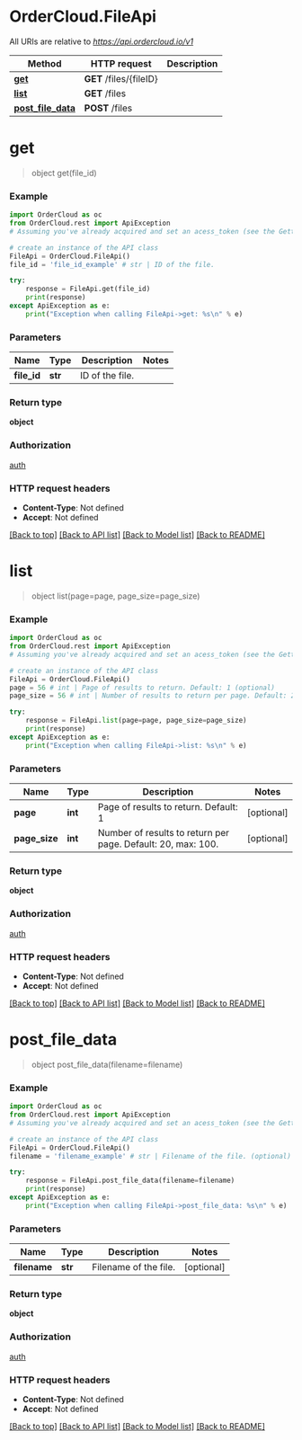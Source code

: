 # OrderCloud.FileApi

All URIs are relative to *https://api.ordercloud.io/v1*

Method | HTTP request | Description
------------- | ------------- | -------------
[**get**](FileApi.md#get) | **GET** /files/{fileID} | 
[**list**](FileApi.md#list) | **GET** /files | 
[**post_file_data**](FileApi.md#post_file_data) | **POST** /files | 


# **get**
> object get(file_id)



### Example 
```python
import OrderCloud as oc
from OrderCloud.rest import ApiException
# Assuming you've already acquired and set an acess_token (see the Getting Started guide)

# create an instance of the API class
FileApi = OrderCloud.FileApi()
file_id = 'file_id_example' # str | ID of the file.

try: 
    response = FileApi.get(file_id)
    print(response)
except ApiException as e:
    print("Exception when calling FileApi->get: %s\n" % e)
```

### Parameters

Name | Type | Description  | Notes
------------- | ------------- | ------------- | -------------
 **file_id** | **str**| ID of the file. | 

### Return type

**object**

### Authorization

[auth](../README.md#auth)

### HTTP request headers

 - **Content-Type**: Not defined
 - **Accept**: Not defined

[[Back to top]](#) [[Back to API list]](../README.md#documentation-for-api-endpoints) [[Back to Model list]](../README.md#documentation-for-models) [[Back to README]](../README.md)

# **list**
> object list(page=page, page_size=page_size)



### Example 
```python
import OrderCloud as oc
from OrderCloud.rest import ApiException
# Assuming you've already acquired and set an acess_token (see the Getting Started guide)

# create an instance of the API class
FileApi = OrderCloud.FileApi()
page = 56 # int | Page of results to return. Default: 1 (optional)
page_size = 56 # int | Number of results to return per page. Default: 20, max: 100. (optional)

try: 
    response = FileApi.list(page=page, page_size=page_size)
    print(response)
except ApiException as e:
    print("Exception when calling FileApi->list: %s\n" % e)
```

### Parameters

Name | Type | Description  | Notes
------------- | ------------- | ------------- | -------------
 **page** | **int**| Page of results to return. Default: 1 | [optional] 
 **page_size** | **int**| Number of results to return per page. Default: 20, max: 100. | [optional] 

### Return type

**object**

### Authorization

[auth](../README.md#auth)

### HTTP request headers

 - **Content-Type**: Not defined
 - **Accept**: Not defined

[[Back to top]](#) [[Back to API list]](../README.md#documentation-for-api-endpoints) [[Back to Model list]](../README.md#documentation-for-models) [[Back to README]](../README.md)

# **post_file_data**
> object post_file_data(filename=filename)



### Example 
```python
import OrderCloud as oc
from OrderCloud.rest import ApiException
# Assuming you've already acquired and set an acess_token (see the Getting Started guide)

# create an instance of the API class
FileApi = OrderCloud.FileApi()
filename = 'filename_example' # str | Filename of the file. (optional)

try: 
    response = FileApi.post_file_data(filename=filename)
    print(response)
except ApiException as e:
    print("Exception when calling FileApi->post_file_data: %s\n" % e)
```

### Parameters

Name | Type | Description  | Notes
------------- | ------------- | ------------- | -------------
 **filename** | **str**| Filename of the file. | [optional] 

### Return type

**object**

### Authorization

[auth](../README.md#auth)

### HTTP request headers

 - **Content-Type**: Not defined
 - **Accept**: Not defined

[[Back to top]](#) [[Back to API list]](../README.md#documentation-for-api-endpoints) [[Back to Model list]](../README.md#documentation-for-models) [[Back to README]](../README.md)


